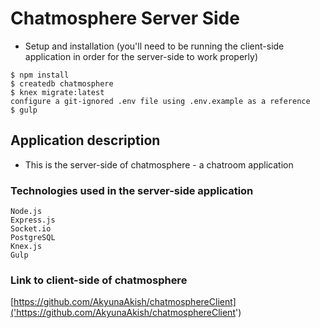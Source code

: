 # Chatmosphere Server Side

* Setup and installation (you'll need to be running the client-side application in order for the server-side to work properly)

```
$ npm install
$ createdb chatmosphere
$ knex migrate:latest
configure a git-ignored .env file using .env.example as a reference
$ gulp
```

## Application description

* This is the server-side of chatmosphere - a chatroom application

### Technologies used in the server-side application

```
Node.js
Express.js
Socket.io
PostgreSQL
Knex.js
Gulp
```

### Link to client-side of chatmosphere

[https://github.com/AkyunaAkish/chatmosphereClient]('https://github.com/AkyunaAkish/chatmosphereClient')
